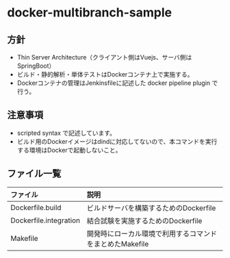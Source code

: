 # docker-multibranch-sample

## 方針
* Thin Server Architecture（クライアント側はVuejs、サーバ側はSpringBoot）
* ビルド・静的解析・単体テストはDockerコンテナ上で実施する。
* Dockerコンテナの管理はJenkinsfileに記述した docker pipeline plugin で行う。

## 注意事項
* scripted syntax で記述しています。
* ビルド用のDockerイメージはdindに対応してないので、本コマンドを実行する環境はDockerで起動しないこと。

## ファイル一覧

| ファイル              | 説明                                                   |  
|:----------------------|:-------------------------------------------------------|
| Dockerfile.build      |ビルドサーバを構築するためのDockerfile                  | 
| Dockerfile.integration|結合試験を実施するためのDockerfile                      | 
| Makefile              |開発時にローカル環境で利用するコマンドをまとめたMakefile| 
